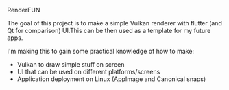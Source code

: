 RenderFUN

The goal of this project is to make a simple Vulkan renderer with flutter (and Qt for comparison) UI.This can be then used as a template for my future apps.

I'm making this to gain some practical knowledge of how to make:
- Vulkan to draw simple stuff on screen
- UI that can be used on different platforms/screens
- Application deployment on Linux (AppImage and Canonical snaps)
